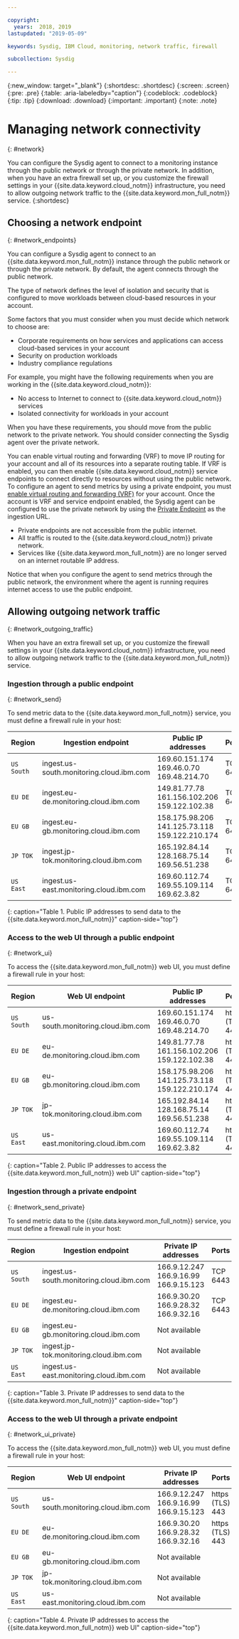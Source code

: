 ```yaml
---

copyright:
  years:  2018, 2019
lastupdated: "2019-05-09"

keywords: Sysdig, IBM Cloud, monitoring, network traffic, firewall

subcollection: Sysdig

---
```


{:new_window: target="_blank"}
{:shortdesc: .shortdesc}
{:screen: .screen}
{:pre: .pre}
{:table: .aria-labeledby="caption"}
{:codeblock: .codeblock}
{:tip: .tip}
{:download: .download}
{:important: .important}
{:note: .note}

 
# Managing network connectivity
{: #network}

You can configure the Sysdig agent to connect to a monitoring instance through the public network or through the private network. In addition, when you have an extra firewall set up, or you customize the firewall settings in your {{site.data.keyword.cloud_notm}} infrastructure, you need to allow outgoing network traffic to the {{site.data.keyword.mon_full_notm}} service. 
{:shortdesc}


## Choosing a network endpoint
{: #network_endpoints}

You can configure a Sysdig agent to connect to an {{site.data.keyword.mon_full_notm}} instance through the public network or through the private network. By default, the agent connects through the public network.

The type of network defines the level of isolation and security that is configured to move workloads between cloud-based resources in your account. 

Some factors that you must consider when you must decide which network to choose are:
* Corporate requirements on how services and applications can access cloud-based services in your account
* Security on production workloads
* Industry compliance regulations

For example, you might have the following requirements when you are working in the {{site.data.keyword.cloud_notm}}:
* No access to Internet to connect to {{site.data.keyword.cloud_notm}} services
* Isolated connectivity for workloads in your account

When you have these requirements, you should move from the public network to the private network. You should consider connecting the Sysdig agent over the private network. 

You can enable virtual routing and forwarding (VRF) to move IP routing for your account and all of its resources into a separate routing table. If VRF is enabled, you can then enable {{site.data.keyword.cloud_notm}} service endpoints to connect directly to resources without using the public network. To configure an agent to send metrics by using a private endpoint, you must [enable virtual routing and forwarding (VRF)](/docs/account?topic=account-vrf-service-endpoint) for your account. Once the account is VRF and service endpoint enabled, the Sysdig agent can be configured to use the private network by using the [Private Endpoint](/docs/services/Monitoring-with-Sysdig?topic=Sysdig-endpoints) as the ingestion URL.
* Private endpoints are not accessible from the public internet. 
* All traffic is routed to the {{site.data.keyword.cloud_notm}} private network. 
* Services like {{site.data.keyword.mon_full_notm}} are no longer served on an internet routable IP address.

Notice that when you configure the agent to send metrics through the public network, the environment where the agent is running requires internet access to use the public endpoint.




## Allowing outgoing network traffic
{: #network_outgoing_traffic}

When you have an extra firewall set up, or you customize the firewall settings in your {{site.data.keyword.cloud_notm}} infrastructure, you need to allow outgoing network traffic to the {{site.data.keyword.mon_full_notm}} service. 


### Ingestion through a public endpoint
{: #network_send}

To send metric data to the {{site.data.keyword.mon_full_notm}} service, you must define a firewall rule in your host:

| Region      | Ingestion endpoint                                | Public IP addresses                                     |   Ports    |
|-------------|---------------------------------------------------|---------------------------------------------------------|----------|
| `US South`  | ingest.us-south.monitoring.cloud.ibm.com          | 169.60.151.174 </br>169.46.0.70 </br>169.48.214.70      | TCP 6443 | 
| `EU DE`     | ingest.eu-de.monitoring.cloud.ibm.com             | 149.81.77.78 </br>161.156.102.206 </br>159.122.102.38   | TCP 6443 | 
| `EU GB`     | ingest.eu-gb.monitoring.cloud.ibm.com             | 158.175.98.206 </br>141.125.73.118 </br>159.122.210.174 | TCP 6443 | 
| `JP TOK`    | ingest.jp-tok.monitoring.cloud.ibm.com            | 165.192.84.14 </br>128.168.75.14 </br>169.56.51.238     | TCP 6443 | 
| `US East`   | ingest.us-east.monitoring.cloud.ibm.com           | 169.60.112.74</br> 169.55.109.114 </br> 169.62.3.82     | TCP 6443 | 
{: caption="Table 1. Public IP addresses to send data to the {{site.data.keyword.mon_full_notm}}" caption-side="top"}


### Access to the web UI through a public endpoint
{: #network_ui}

To access the {{site.data.keyword.mon_full_notm}} web UI, you must define a firewall rule in your host:

| Region      | Web UI endpoint                        | Public IP addresses                                       |  Ports           |
|-------------|----------------------------------------|-----------------------------------------------------------|-----------------|
| `US South`  | us-south.monitoring.cloud.ibm.com      | 169.60.151.174 </br>169.46.0.70 </br>169.48.214.70        | https (TLS) 443 | 
| `EU DE`     | eu-de.monitoring.cloud.ibm.com         | 149.81.77.78 </br>161.156.102.206 </br>159.122.102.38     | https (TLS) 443 | 
| `EU GB`     | eu-gb.monitoring.cloud.ibm.com         | 158.175.98.206 </br>141.125.73.118 </br>159.122.210.174   | https (TLS) 443 | 
| `JP TOK`    | jp-tok.monitoring.cloud.ibm.com        | 165.192.84.14 </br>128.168.75.14 </br>169.56.51.238       | https (TLS) 443 |
| `US East`   | us-east.monitoring.cloud.ibm.com       | 169.60.112.74</br> 169.55.109.114 </br> 169.62.3.82       | https (TLS) 443 | 
{: caption="Table 2. Public IP addresses to access the {{site.data.keyword.mon_full_notm}} web UI" caption-side="top"}

### Ingestion through a private endpoint
{: #network_send_private}

To send metric data to the {{site.data.keyword.mon_full_notm}} service, you must define a firewall rule in your host:

| Region      | Ingestion endpoint                                | Private IP addresses                          |   Ports    |
|-------------|---------------------------------------------------|-----------------------------------------------|----------|
| `US South`  | ingest.us-south.monitoring.cloud.ibm.com          | 166.9.12.247 </br>166.9.16.99 </br>166.9.15.123  | TCP 6443 | 
| `EU DE`     | ingest.eu-de.monitoring.cloud.ibm.com             | 166.9.30.20 </br>166.9.28.32 </br>166.9.32.16  | TCP 6443 | 
| `EU GB`     | ingest.eu-gb.monitoring.cloud.ibm.com             | Not available   |  | 
| `JP TOK`    | ingest.jp-tok.monitoring.cloud.ibm.com            | Not available   |  | 
| `US East`   | ingest.us-east.monitoring.cloud.ibm.com           | Not available   |  | 
{: caption="Table 3. Private IP addresses to send data to the {{site.data.keyword.mon_full_notm}}" caption-side="top"}



### Access to the web UI through a private endpoint
{: #network_ui_private}

To access the {{site.data.keyword.mon_full_notm}} web UI, you must define a firewall rule in your host:

| Region      | Web UI endpoint                        | Private IP addresses                          | Ports           |
|-------------|----------------------------------------|-----------------------------------------------|-----------------|
| `US South`  | us-south.monitoring.cloud.ibm.com      | 166.9.12.247 </br>166.9.16.99 </br>166.9.15.123  | https (TLS) 443 | 
| `EU DE`     | eu-de.monitoring.cloud.ibm.com         | 166.9.30.20 </br>166.9.28.32 </br>166.9.32.16  | https (TLS) 443 | 
| `EU GB`     | eu-gb.monitoring.cloud.ibm.com         | Not available   |  | 
| `JP TOK`    | jp-tok.monitoring.cloud.ibm.com        | Not available   |  | 
| `US East`   | us-east.monitoring.cloud.ibm.com       | Not available   |  | 
{: caption="Table 4. Private IP addresses to access the {{site.data.keyword.mon_full_notm}} web UI" caption-side="top"}



